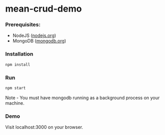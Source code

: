 # mean-crud-demo

### Prerequisites:
- NodeJS ([nodejs.org](http://nodejs.org/))
- MongoDB ([mongodb.org](http://www.mongodb.org/))

### Installation

```go
npm install
```

### Run

```go
npm start
```
Note - You must have mongodb running as a background process on your machine.

### Demo

Visit localhost:3000 on your browser.



